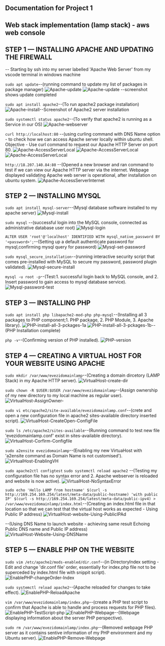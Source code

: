 ## Documentation for Project 1
## Web stack implementation (lamp stack) - aws web console

## STEP 1 — INSTALLING APACHE AND UPDATING THE FIREWALL

-- Starting by ssh into my server labelled 'Apache Web Server' from my vscode terminal in windows machine 

`sudo apt update`--(running command to update my list of packages in package manager)
![Apache-update](./Images-1/Apache-update-1a.PNG)
![Apache-update](./Images-1/Apache-update-1b.PNG) --screenshot shows update completed 

`sudo apt install apache2`--(To run apache2 package installation)
![Apache-install](./Images-1/Apache-install-2.PNG)--Screenshot of Apache2 server installation

`sudo systemctl status apache2`--(To verify that apache2 is running as a Service in our OS)
![Apache-webserver](./Images-1/Apache-webserver-3.PNG)

`curl http://localhost:80` --(using curling command with DNS Name option - to check how we can access Apache server locally within ubuntu shell. Objective - Use curl command to request our Apache HTTP Server on port 80.
![Apache-AccessServerLocal](./Images-1/Apache-AccessServerLocal-4a.PNG)
![Apache-AccessServerLocal](./Images-1/Apache-AccessServerLocal-4b.PNG)
![Apache-AccessServerLocal](./Images-1/Apache-AccessServerLocal-4c.PNG)

`http://18.207.140.84:80` --(Opened a new browser and ran command to test if we can view our Apache HTTP server via the internet. Webpage displayed validating Apache web server is operational, after installation on ubuntu system.
![Apache-AccessServerInternet](./Images-1/Apache-AccessServerInternet-5.PNG)

## STEP 2 — INSTALLING MYSQL

`sudo apt install mysql-server`--(Mysql database software installed to my apache server)
![Mysql-install](./Images-1/Mysql-install-1.PNG)

`sudo mysql` --(successful login into the MySQL console, connected as administrative database user root)
![Mysql-login](./Images-1/Mysql-Login-2.PNG)

`ALTER USER 'root'@'localhost' IDENTIFIED WITH mysql_native_password BY '<password>';`--(Setting up a default authenticate password for mysql,confirming mysql query for password)
![Mysql-set-password](./Images-1/Mysql-set-password-3.PNG)


`sudo mysql_secure_installation`--(running interactive security script that comes pre-installed with MySQL to secure my password, password plugin validated).
![Mysql-secure-install](./Images-1/Mysql-secure-install-4.PNG)

`mysql -u root -p`--(Test:1. successful login back to MySQL console, and 2. Insert password to gain access to mysql database service).
![Mysql-password-test](./Images-1/Mysql-password-test-5.PNG)

## STEP 3 — INSTALLING PHP

`sudo apt install php libapache2-mod-php php-mysql`--(Installing all 3 packages to PHP component;1. PHP package, 2. PHP Module, 3. Apache library).
![PHP-install-all-3-pckages-1a](./Images-1/PHP-install-all-3-pckages-1a.PNG)
![PHP-install-all-3-pckages-1b](./Images-1/PHP-install-all-3-pckages-1b.PNG)-- (PHP Installation complete)

`php -v`--(Confirming version of PHP installed).
![PHP-version](./Images-1/PHP-version-2.PNG)

## STEP 4 — CREATING A VIRTUAL HOST FOR YOUR WEBSITE USING APACHE

`sudo mkdir /var/www/evezidomainlamp`--(Creating a domain dircetory (LAMP Stack) in my Apache HTTP server).
![VirtualHost-create-dir](./Images-1/VirtualHost-create-dir-1.PNG)

`sudo chown -R $USER:$USER /var/www/evezidomainlamp`--(Assign ownership of my new directory to my local machine as regular user).
![VirtualHost-AssignOwner-](./Images-1/VirtualHost-AssignOwner-2.PNG)

`sudo vi etc/apache2/site-available/evezidomainlamp.conf`--(crete and open a new configuration file in apache2 sites-available directory inserted script).
![VirtualHost-CreateOpen-ConfigFile](./Images-1/VirtualHost-CreateOpen-ConfigFile-3.PNG)

`sudo ls /etc/apache2/sites-available`--(Running command to test new file 'evezidomainlamp.conf' exist in sites-available directory).
![VirtualHost-Corfirm-Configfile](./Images-1/VirtualHost-Confirm-Configfile-4.PNG)

`sudo a2ensite evezidomainlamp`--(Enabling my new VirtuaHost with 'a2ensite command as Domain Name is not customised').
![VirtualHost-EnablingVH](./Images-1/VirtualHost-EnablingVH-5.PNG)

`sudo apache2ctl configtest` `sudo systemctl reload apache2` --(Testing my configuration file has no syntax error and 2. Apache webserver is reloaded and website is now active).
![VirtualHost-NoSyntaxError](./Images-1/VirtualHost-NoSyntaxError-6.PNG)

`sudo echo 'Hello LAMP from hostname' $(curl -s http://169.254.169.254/latest/meta-data/public-hostname) 'with public IP' $(curl -s http://169.254.169.254/latest/meta-data/public-ipv4) > /var/www/evezidomainlamp/index.html`--(Creating an index.html file in that location so that we can test that the virtual host works as expected - Using Public IP address)
![VirtualHost-website-Using-PublicIPAd](./Images-1/VirtualHost-website-Using-PublicIPAd-7.PNG)

--(Using DNS Name to launch website - achieving same result Echoing Public DNS name and Public IP address)
![VirtualHost-Website-Using-DNSName](./Images-1/VirtualHost-Website-Using-DNSName-8.PNG)

## STEP 5 — ENABLE PHP ON THE WEBSITE

 `sudo vim /etc/apache2/mods-enabled/dir.conf`--(in DirectoryIndex setting - Edit and change 'dir.conf file' order, essentially for index.php file not to be superceded by index.html file with snippit script).
![EnablePHP-changeOrder-Index](./Images-1/EnablePHP-changeOrder-Index.php-1.PNG)

`sudo systemctl reload apache2`--(Apache reloaded for changes to take effect).
![EnablePHP-ReloadApache](./Images-1/EnablePHP-ReloadApache.php-2.PNG)

`vim /var/www/evezidomainlamp/index.php`--(create a PHP test script to confirm that Apache is able to handle and process requests for PHP files).
![EnablePHP-TestScript-php](./Images-1/EnablePHP-TestScript-php-3.PNG)
![EnablePHP-Webpage](./Images-1/EnablePHP-Webpage-4.PNG)--(Webpage displaying information about the server PHP perspective).

`sudo rm /var/www/evezidomainlamp/index.php`--(Removed webpage PHP server as it contains sentive information of my PHP environment and my Ubuntu server).
![EnablePHP-Remove-Webpage](./Images-1/EnablePHP-Remove-Webpage-5.PNG)